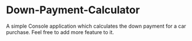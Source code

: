 # Down-Payment-Calculator
A simple Console application which calculates the down payment for a car purchase.
Feel free to add more feature to it.
